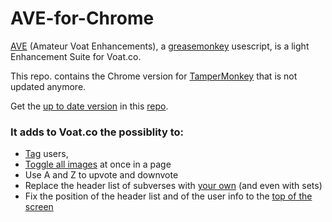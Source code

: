 # AVE-for-Chrome

[AVE](https://github.com/HorzaGobuchul/Amateur-Voat-Enhancements) (Amateur Voat Enhancements), a [greasemonkey](http://www.greasespot.net/) usescript, is a light Enhancement Suite for Voat.co.

This repo. contains the Chrome version for [TamperMonkey](http://tampermonkey.net) that is not updated anymore.

Get the [up to date version](https://github.com/HorzaGobuchul/Amateur-Voat-Enhancements/raw/master/Amateur-Voat-Enhancements.user.js) in this [repo](https://github.com/HorzaGobuchul/Amateur-Voat-Enhancements).

### It adds to Voat.co the possiblity to:

* [Tag](https://i.imgur.com/azBCRIB.png) users,
* [Toggle all images](https://i.imgur.com/8rcfCgz.png) at once in a page
* Use A and Z to upvote and downvote
* Replace the header list of subverses with [your own](https://i.imgur.com/qbh3fIq.jpg) (and even with sets)
* Fix the position of the header list and of the user info to the [top of the screen](https://i.imgur.com/OLs5waM.png)
